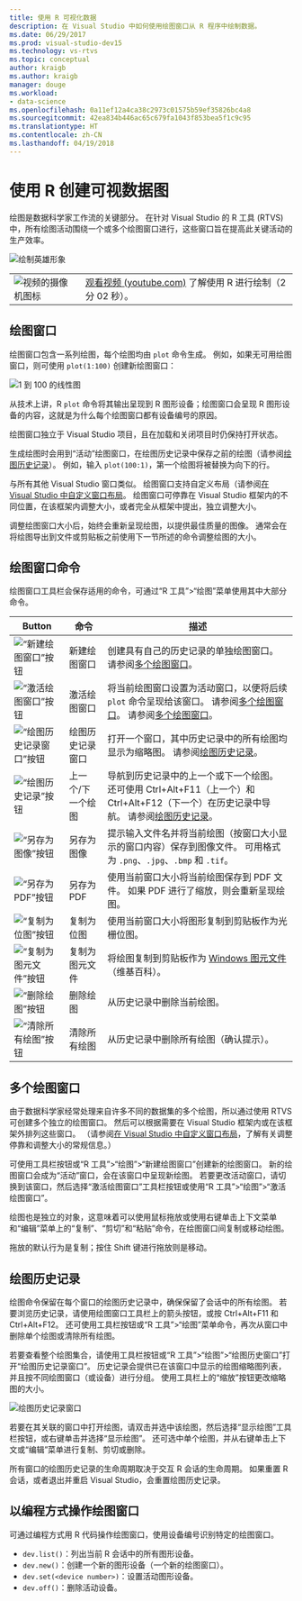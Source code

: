 ```yaml
---
title: 使用 R 可视化数据
description: 在 Visual Studio 中如何使用绘图窗口从 R 程序中绘制数据。
ms.date: 06/29/2017
ms.prod: visual-studio-dev15
ms.technology: vs-rtvs
ms.topic: conceptual
author: kraigb
ms.author: kraigb
manager: douge
ms.workload:
- data-science
ms.openlocfilehash: 0a11ef12a4ca38c2973c01575b59ef35826bc4a8
ms.sourcegitcommit: 42ea834b446ac65c679fa1043f853bea5f1c9c95
ms.translationtype: HT
ms.contentlocale: zh-CN
ms.lasthandoff: 04/19/2018
---
```

# <a name="creating-visual-data-plots-with-r"></a>使用 R 创建可视数据图

绘图是数据科学家工作流的关键部分。 在针对 Visual Studio 的 R 工具 (RTVS) 中，所有绘图活动围绕一个或多个绘图窗口进行，这些窗口旨在提高此关键活动的生产效率。

![绘制英雄形象](media/plotting-hero-image.png)

|   |   |
|---|---|
| ![视频的摄像机图标](../install/media/video-icon.png "观看视频") | [观看视频 (youtube.com)](https://www.youtube.com/watch?v=ZTbKmz5RSgY) 了解使用 R 进行绘制（2 分 02 秒）。 |

## <a name="the-plot-window"></a>绘图窗口

绘图窗口包含一系列绘图，每个绘图均由 `plot` 命令生成。 例如，如果无可用绘图窗口，则可使用 `plot(1:100)` 创建新绘图窗口：

![1 到 100 的线性图](media/plotting-1-to-100.png)

从技术上讲，R `plot` 命令将其输出呈现到 R 图形设备；绘图窗口会呈现 R 图形设备的内容，这就是为什么每个绘图窗口都有设备编号的原因。

绘图窗口独立于 Visual Studio 项目，且在加载和关闭项目时仍保持打开状态。

生成绘图时会用到“活动”绘图窗口，在绘图历史记录中保存之前的绘图（请参阅[绘图历史记录](#plot-history)）。 例如，输入 `plot(100:1)`，第一个绘图将被替换为向下的行。

与所有其他 Visual Studio 窗口类似。 绘图窗口支持自定义布局（请参阅[在 Visual Studio 中自定义窗口布局](../ide/customizing-window-layouts-in-visual-studio.md)。 绘图窗口可停靠在 Visual Studio 框架内的不同位置，在该框架内调整大小，或者完全从框架中提出，独立调整大小。 

调整绘图窗口大小后，始终会重新呈现绘图，以提供最佳质量的图像。 通常会在将绘图导出到文件或剪贴板之前使用下一节所述的命令调整绘图的大小。

## <a name="plot-window-commands"></a>绘图窗口命令

绘图窗口工具栏会保存适用的命令，可通过“R 工具”>“绘图”菜单使用其中大部分命令。

| Button | 命令 | 描述 | 
| --- | --- | --- |
| ![“新建绘图窗口”按钮](media/plotting-toolbar-01-new-plot-window.png) | 新建绘图窗口 | 创建具有自己的历史记录的单独绘图窗口。 请参阅[多个绘图窗口](#multiple-plot-windows)。 |
| ![“激活绘图窗口”按钮](media/plotting-toolbar-02-activate-plot-window.png) | 激活绘图窗口 | 将当前绘图窗口设置为活动窗口，以便将后续 `plot` 命令呈现给该窗口。 请参阅[多个绘图窗口](#multiple-plot-windows)。 请参阅[多个绘图窗口](#multiple-plot-windows)。 |
| ![“绘图历史记录窗口”按钮](media/plotting-toolbar-03-plot-history.png) | 绘图历史记录窗口 | 打开一个窗口，其中历史记录中的所有绘图均显示为缩略图。 请参阅[绘图历史记录](#plot-history)。 |
| ![“绘图历史记录”按钮](media/plotting-toolbar-04-plot-history-arrows.png) | 上一个/下一个绘图 |  导航到历史记录中的上一个或下一个绘图。 还可使用 Ctrl+Alt+F11（上一个）和 Ctrl+Alt+F12（下一个）在历史记录中导航。 请参阅[绘图历史记录](#plot-history)。 |
| ![“另存为图像”按钮](media/plotting-toolbar-05-save-as-image.png)| 另存为图像 | 提示输入文件名并将当前绘图（按窗口大小显示的窗口内容）保存到图像文件。 可用格式为 `.png`、`.jpg`、`.bmp` 和 `.tif`。 |
| ![“另存为 PDF”按钮](media/plotting-toolbar-06-save-as-pdf.png)| 另存为 PDF | 使用当前窗口大小将当前绘图保存到 PDF 文件。 如果 PDF 进行了缩放，则会重新呈现绘图。 |
| ![“复制为位图”按钮](media/plotting-toolbar-07-copy-as-bitmap.png)| 复制为位图 | 使用当前窗口大小将图形复制到剪贴板作为光栅位图。 | 
| ![“复制为图元文件”按钮](media/plotting-toolbar-08-copy-as-metafile.png)| 复制为图元文件 | 将绘图复制到剪贴板作为 [Windows 图元文件](https://en.wikipedia.org/wiki/Windows_Metafile)（维基百科）。 | 
| ![“删除绘图”按钮](media/plotting-toolbar-09-remove-plot.png)| 删除绘图 | 从历史记录中删除当前绘图。 |
| ![“清除所有绘图”按钮](media/plotting-toolbar-10-clear-all-plots.png) | 清除所有绘图 | 从历史记录中删除所有绘图（确认提示）。 |

## <a name="multiple-plot-windows"></a>多个绘图窗口

由于数据科学家经常处理来自许多不同的数据集的多个绘图，所以通过使用 RTVS 可创建多个独立的绘图窗口。 然后可以根据需要在 Visual Studio 框架内或在该框架外排列这些窗口。 （请参阅[在 Visual Studio 中自定义窗口布局](../ide/customizing-window-layouts-in-visual-studio.md)，了解有关调整停靠和调整大小的常规信息。）

可使用工具栏按钮或“R 工具”>“绘图”>“新建绘图窗口”创建新的绘图窗口。 新的绘图窗口会成为“活动”窗口，会在该窗口中呈现新绘图。 若要更改活动窗口，请切换到该窗口，然后选择“激活绘图窗口”工具栏按钮或使用“R 工具”>“绘图”>“激活绘图窗口”。

绘图也是独立的对象，这意味着可以使用鼠标拖放或使用右键单击上下文菜单和“编辑”菜单上的“复制”、“剪切”和“粘贴”命令，在绘图窗口间复制或移动绘图。

拖放的默认行为是复制；按住 Shift 键进行拖放则是移动。

## <a name="plot-history"></a>绘图历史记录

绘图命令保留在每个窗口的绘图历史记录中，确保保留了会话中的所有绘图。 若要浏览历史记录，请使用绘图窗口工具栏上的箭头按钮，或按 Ctrl+Alt+F11 和 Ctrl+Alt+F12。 还可使用工具栏按钮或“R 工具”>“绘图”菜单命令，再次从窗口中删除单个绘图或清除所有绘图。

若要查看整个绘图集合，请使用工具栏按钮或“R 工具”>“绘图”>“绘图历史窗口”打开“绘图历史记录窗口”。
历史记录会提供已在该窗口中显示的绘图缩略图列表，并且按不同绘图窗口（或设备）进行分组。 使用工具栏上的“缩放”按钮更改缩略图的大小。

![绘图历史记录窗口](media/plotting-plot-history-window.png)

若要在其关联的窗口中打开绘图，请双击并选中该绘图，然后选择“显示绘图”工具栏按钮，或右键单击并选择“显示绘图”。 还可选中单个绘图，并从右键单击上下文或“编辑”菜单进行复制、剪切或删除。

所有窗口的绘图历史记录的生命周期取决于交互 R 会话的生命周期。 如果重置 R 会话，或者退出并重启 Visual Studio，会重置绘图历史记录。

## <a name="programmatically-manipulating-plot-windows"></a>以编程方式操作绘图窗口

可通过编程方式用 R 代码操作绘图窗口，使用设备编号识别特定的绘图窗口。 

- `dev.list()`：列出当前 R 会话中的所有图形设备。
- `dev.new()`：创建一个新的图形设备（一个新的绘图窗口）。
- `dev.set(<device number>)`：设置活动图形设备。
- `dev.off()`：删除活动设备。
